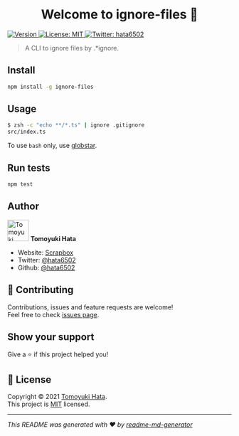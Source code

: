 <!-- markdownlint-disable first-line-h1 -->

<h1 align="center">Welcome to ignore-files 👋</h1>
<p>
  <a href="https://www.npmjs.com/package/ignore-files" target="_blank">
    <img alt="Version" src="https://img.shields.io/npm/v/ignore-files.svg">
  </a>
  <a href="https://github.com/hata6502/ignore-files/blob/master/LICENSE" target="_blank">
    <img alt="License: MIT" src="https://img.shields.io/github/license/hata6502/ignore-files" />
  </a>
  <a href="https://twitter.com/hata6502" target="_blank">
    <img alt="Twitter: hata6502" src="https://img.shields.io/twitter/follow/hata6502.svg?style=social" />
  </a>
</p>

> A CLI to ignore files by .\*ignore.

## Install

```sh
npm install -g ignore-files
```

## Usage

```sh
$ zsh -c "echo **/*.ts" | ignore .gitignore
src/index.ts
```

To use `bash` only, use [globstar](https://www.linuxjournal.com/content/globstar-new-bash-globbing-option).

## Run tests

```sh
npm test
```

## Author

<img alt="Tomoyuki Hata" src="https://avatars.githubusercontent.com/hata6502" width="48" /> **Tomoyuki Hata**

- Website: [Scrapbox](https://scrapbox.io/hato6502-50664244/)
- Twitter: [@hata6502](https://twitter.com/hata6502)
- Github: [@hata6502](https://github.com/hata6502)

## 🤝 Contributing

Contributions, issues and feature requests are welcome!<br />Feel free to check [issues page](https://github.com/hata6502/ignore-files/issues).

## Show your support

Give a ⭐️ if this project helped you!

## 📝 License

Copyright © 2021 [Tomoyuki Hata](https://github.com/hata6502).<br />
This project is [MIT](https://github.com/hata6502/ignore-files/blob/master/LICENSE) licensed.

---

_This README was generated with ❤️ by [readme-md-generator](https://github.com/kefranabg/readme-md-generator)_
